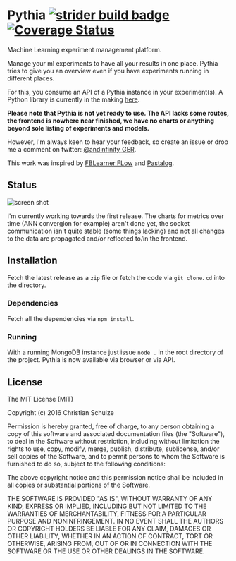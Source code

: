 # Pythia [![strider build badge](http://ci.andinfinity.de/ChristianSch/Pythia/badge?branch=master)](http://ci.andinfinity.de/christiansch/pythia/) [![Coverage Status](https://coveralls.io/repos/github/ChristianSch/Pythia/badge.svg?branch=master)](https://coveralls.io/github/ChristianSch/Pythia?branch=master)
Machine Learning experiment management platform.

Manage your ml experiments to have all your results in one place. Pythia tries
to give you an overview even if you have experiments running in different
places.

For this, you consume an API of a Pythia instance in your experiment(s). A
Python library is currently in the making
[here](https://github.com/ChristianSch/PyPythia).

**Please note that Pythia is not yet ready to use. The API lacks some routes,
the frontend is nowhere near finished, we have no charts or anything beyond
sole listing of experiments and models.**

However, I'm always keen to hear your feedback, so create an issue or drop
me a comment on twitter: [@andinfinity_GER](https://twitter.com/andinfinity_GER).

This work was inspired by [FBLearner FLow](https://code.facebook.com/posts/1072626246134461/introducing-fblearner-flow-facebook-s-ai-backbone/)
and [Pastalog](https://github.com/rewonc/pastalog).

## Status
![screen shot](https://cloud.githubusercontent.com/assets/6138133/18231614/34385d04-72be-11e6-8426-3345329bbe28.png)


I'm currently working towards the first release. The charts for metrics over
time (ANN convergion for example) aren't done yet, the socket communication
isn't quite stable (some things lacking) and not all changes to the data
are propagated and/or reflected to/in the frontend.

## Installation
Fetch the latest release as a `zip` file or fetch the code via `git clone`. `cd` into the
directory.

### Dependencies
Fetch all the dependencies via `npm install`.

### Running
With a running MongoDB instance just issue `node .` in the root directory of the project.
Pythia is now available via browser or via API.

## License
The MIT License (MIT)

Copyright (c) 2016 Christian Schulze

Permission is hereby granted, free of charge, to any person obtaining a copy
of this software and associated documentation files (the "Software"), to deal
in the Software without restriction, including without limitation the rights
to use, copy, modify, merge, publish, distribute, sublicense, and/or sell
copies of the Software, and to permit persons to whom the Software is
furnished to do so, subject to the following conditions:

The above copyright notice and this permission notice shall be included in all
copies or substantial portions of the Software.

THE SOFTWARE IS PROVIDED "AS IS", WITHOUT WARRANTY OF ANY KIND, EXPRESS OR
IMPLIED, INCLUDING BUT NOT LIMITED TO THE WARRANTIES OF MERCHANTABILITY,
FITNESS FOR A PARTICULAR PURPOSE AND NONINFRINGEMENT. IN NO EVENT SHALL THE
AUTHORS OR COPYRIGHT HOLDERS BE LIABLE FOR ANY CLAIM, DAMAGES OR OTHER
LIABILITY, WHETHER IN AN ACTION OF CONTRACT, TORT OR OTHERWISE, ARISING FROM,
OUT OF OR IN CONNECTION WITH THE SOFTWARE OR THE USE OR OTHER DEALINGS IN THE
SOFTWARE.
